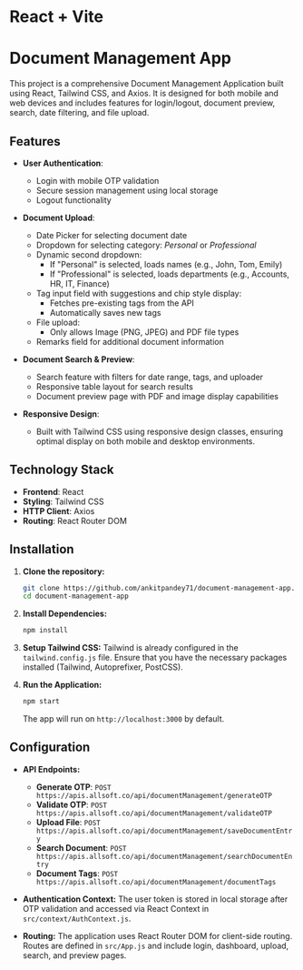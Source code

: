 # React + Vite

# Document Management App

This project is a comprehensive Document Management Application built using React, Tailwind CSS, and Axios. It is designed for both mobile and web devices and includes features for login/logout, document preview, search, date filtering, and file upload.

## Features

- **User Authentication**: 
  - Login with mobile OTP validation
  - Secure session management using local storage
  - Logout functionality

- **Document Upload**:
  - Date Picker for selecting document date
  - Dropdown for selecting category: *Personal* or *Professional*
  - Dynamic second dropdown:
    - If "Personal" is selected, loads names (e.g., John, Tom, Emily)
    - If "Professional" is selected, loads departments (e.g., Accounts, HR, IT, Finance)
  - Tag input field with suggestions and chip style display:
    - Fetches pre-existing tags from the API
    - Automatically saves new tags
  - File upload:
    - Only allows Image (PNG, JPEG) and PDF file types
  - Remarks field for additional document information

- **Document Search & Preview**:
  - Search feature with filters for date range, tags, and uploader
  - Responsive table layout for search results
  - Document preview page with PDF and image display capabilities

- **Responsive Design**:
  - Built with Tailwind CSS using responsive design classes, ensuring optimal display on both mobile and desktop environments.

## Technology Stack

- **Frontend**: React
- **Styling**: Tailwind CSS
- **HTTP Client**: Axios
- **Routing**: React Router DOM

## Installation

1. **Clone the repository:**
   ```bash
   git clone https://github.com/ankitpandey71/document-management-app.git
   cd document-management-app
   ```

2. **Install Dependencies:**
   ```bash
   npm install
   ```

3. **Setup Tailwind CSS:**
   Tailwind is already configured in the `tailwind.config.js` file. Ensure that you have the necessary packages installed (Tailwind, Autoprefixer, PostCSS).

4. **Run the Application:**
   ```bash
   npm start
   ```
   The app will run on `http://localhost:3000` by default.

## Configuration

- **API Endpoints:**
  - **Generate OTP**: `POST https://apis.allsoft.co/api/documentManagement/generateOTP`
  - **Validate OTP**: `POST https://apis.allsoft.co/api/documentManagement/validateOTP`
  - **Upload File**: `POST https://apis.allsoft.co/api/documentManagement/saveDocumentEntry`
  - **Search Document**: `POST https://apis.allsoft.co/api/documentManagement/searchDocumentEntry`
  - **Document Tags**: `POST https://apis.allsoft.co/api/documentManagement/documentTags`

- **Authentication Context:**
  The user token is stored in local storage after OTP validation and accessed via React Context in `src/context/AuthContext.js`.

- **Routing:**
  The application uses React Router DOM for client-side routing. Routes are defined in `src/App.js` and include login, dashboard, upload, search, and preview pages.

